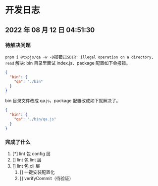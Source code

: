 # 开发日志

## 2022 年 08 月 12 日 04:51:30

### 待解决问题

`pnpm i @txpjs/qa -w -D`报错`EISDIR: illegal operation on a directory, read` 解决: bin 目录里面试 index.js、package 配置如下会报错。

```json
{
  "bin": {
    "qa": "./bin"
  }
}
```

bin 目录文件改成 qa.js，package 配置改成如下就解决了。

```json
{
  "bin": {
    "qa": "./bin/qa.js"
  }
}
```

### 完成了什么

1. [*] lint 包 config 层
2. [] lint 包 lint 层
3. [] lint 包 cli 层
   1. [] 一键安装配置化
   2. [] verifyCommit（待验证）
